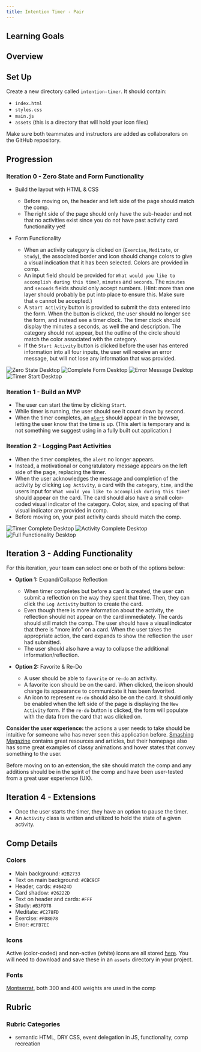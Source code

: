 ```yaml
---
title: Intention Timer - Pair
---
```


## Learning Goals


## Overview


## Set Up

Create a new directory called `intention-timer`. It should contain:
- `index.html`
- `styles.css`
- `main.js`
- `assets` (this is a directory that will hold your icon files)

Make sure both teammates and instructors are added as collaborators on the GitHub repository.

## Progression

### Iteration 0 - Zero State and Form Functionality

- Build the layout with HTML & CSS
  - Before moving on, the header and left side of the page should match the comp.
  - The right side of the page should only have the sub-header and not that no activities exist since you do not have past activity card functionality yet!

- Form Functionality
  - When an activity category is clicked on (`Exercise`, `Meditate`, or `Study`), the associated border and icon should change colors to give a visual indication that it has been selected. Colors are provided in comp.
  - An input field should be provided for `What would you like to accomplish during this time?`, `minutes` and `seconds`. The `minutes` and `seconds` fields should only accept numbers. (Hint: more than one layer should probably be put into place to ensure this. Make sure that `e` cannot be accepted.)
  - A `Start Activity` button is provided to submit the data entered into the form. When the button is clicked, the user should no longer see the form, and instead see a timer clock. The timer clock should display the minutes a seconds, as well the and description. The category should not appear, but the outline of the circle should match the color associated with the category.
  - If the `Start Activity` button is clicked before the user has entered information into all four inputs, the user will receive an error message, but will not lose any information that was provided.

![Zero State Desktop](./assets/intention-timer/zero-state-desktop.png)
![Complete Form Desktop](./assets/intention-timer/complete-form-desktop.png)
![Error Message Desktop](./assets/intention-timer/error-message-desktop.png)
![Timer Start Desktop](./assets/intention-timer/timer-start-desktop.png)

### Iteration 1 - Build an MVP

- The user can start the time by clicking `Start`.
- While timer is running, the user should see it count down by second.
- When the timer completes, an [`alert`](https://developer.mozilla.org/en-US/docs/Web/API/Window/alert) should appear in the browser, letting the user know that the time is up. (This alert is temporary and is not something we suggest using in a fully built out application.)


### Iteration 2 - Logging Past Activities

- When the timer completes, the `alert` no longer appears.
- Instead, a motivational or congratulatory message appears on the left side of the page, replacing the timer.
- When the user acknowledges the message and completion of the activity by clicking `Log Activity`, a card with the `category`, `time`, and the users input for `What would you like to accomplish during this time?` should appear on the card. The card should also have a small color-coded visual indicator of the category. Color, size, and spacing of that visual indicator are provided in comp.
- Before moving on, your past activity cards should match the comp.

![Timer Complete Desktop](./assets/intention-timer/complete-timer-desktop.png)
![Activity Complete Desktop](./assets/intention-timer/complete-activity-desktop.png)
![Full Functionality Desktop](./assets/intention-timer/full-functionality-desktop.png)

## Iteration 3 - Adding Functionality

For this iteration, your team can select one or both of the options below:

- **Option 1:** Expand/Collapse Reflection
  - When timer completes but before a card is created, the user can submit a reflection on the way they spent that time. Then, they can click the `Log Activity` button to create the card.
  - Even though there is more information about the activity, the reflection should not appear on the card immediately. The cards should still match the comp. The user should have a visual indicator that there is "more info" on a card. When the user takes the appropriate action, the card expands to show the reflection the user had submitted.
  - The user should also have a way to collapse the additional information/reflection.

- **Option 2:** Favorite & Re-Do
  - A user should be able to `favorite` or `re-do` an activity.
  - A favorite icon should be on the card. When clicked, the icon should change its appearance to communicate it has been favorited.
  - An icon to represent `re-do` should also be on the card. It should only be enabled when the left side of the page is displaying the `New Activity` form. If the `re-do` button is clicked, the form will populate with the data from the card that was clicked on.

**Consider the user experience:** the actions a user needs to take should be intuitive for someone who has never seen this application before. [Smashing Magazine](https://www.smashingmagazine.com/) contains great resources and articles, but their homepage also has some great examples of classy animations and hover states that convey something to the user.

Before moving on to an extension, the site should match the comp and any additions should be in the spirit of the comp and have been user-tested from a great user experience (UX).

## Iteration 4 - Extensions

- Once the user starts the timer, they have an option to pause the timer.
- An `Activity` class is written and utilized to hold the state of a given activity.

## Comp Details

### Colors

- Main background: `#2B2733`
- Text on main background: `#CBC9CF`
- Header, cards: `#46424D`
- Card shadow: `#26222D`
- Text on header and cards: `#FFF`
- Study: `#B3FD78`
- Meditate: `#C278FD`
- Exercise: `#FD8078`
- Error: `#EFB7EC`

### Icons

Active (color-coded) and non-active (white) icons are all stored [here](https://drive.google.com/drive/folders/1EpDeH6IeDTOaK3fP9YR_XkaB4mwCWZxm?usp=sharing). You will need to download and save these in an `assets` directory in your project.

### Fonts

[Montserrat](https://fonts.google.com/?query=mont&selection.family=Montserrat:300,400), both 300 and 400 weights are used in the comp

## Rubric

### Rubric Categories

- semantic HTML, DRY CSS, event delegation in JS, functionality, comp recreation
